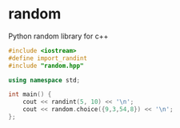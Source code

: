 # random
Python random library for c++

```cpp
#include <iostream>
#define import_randint
#include "random.hpp"

using namespace std;

int main() {
	cout << randint(5, 10) << '\n';
	cout << random.choice({9,3,54,8}) << '\n';
};
```
